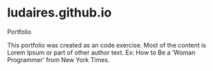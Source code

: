 # ludaires.github.io
Portfolio

This portfolio was created as an code exercise.
Most of the content is Lorem Ipsum or part of other author text. Ex: How to Be a ‘Woman Programmer’ from New York Times.
